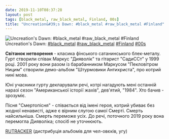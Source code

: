 ```yaml
---
date: 2019-11-10T08:37:28
layout: post
tags: [black_metal, raw_black_metal, Finland, 00s]
title: "Uncreation&#39;s Dawn: #black_metal #raw_black_metal #Finland"
---
```

![Uncreation&#39;s Dawn: #black_metal #raw_black_metal #Finland](https://res.cloudinary.com/vast-space-unexplored/image/upload/q_auto,dpr_auto,w_auto/photos/photo_802_10-11-2019_08-37-28.jpg)
Uncreation&#39;s Dawn: [#black_metal](/tags/#black_metal) [#raw_black_metal](/tags/#raw_black_metal) [#Finland](/tags/#Finland) [#00s](/tags/#00s)

**Світанок нетворення** - класика фінського сатанинського блек-металу. Гурт створили співак Маркус &quot;Дияволік&quot; та гітарист &quot;СадиССт&quot; у 1999 році. 2001 року вони разом із барабанником Маркусом &quot;Пекловітром Ницим&quot; створили демо-альбом &quot;Штурмовики Антихриста&quot;, про котрий нині мова.

Юні учасники гурту декларували речі, котрі нагадують мені останній наразі сезон &quot;Американської історії жахів&quot;, дев&#39;ятий, &quot;1984&quot;. Хто бачив - зрозуміє.

Пісня &quot;Смертопісня&quot; - співається від імені героя, котрий убиває без жодної ненависті, адже є вірним слугою самої Смерті. Смерть найсильніша. Смерть переможе усіх. До речі, поточного 2019 року вона перемогла Дияволіка; спосіб не уточнюють.

[RUTRACKER](https://rutracker.org/forum/viewtopic.php?t=3991206) (дистрибуція альбомів для чел-овєків, угу)